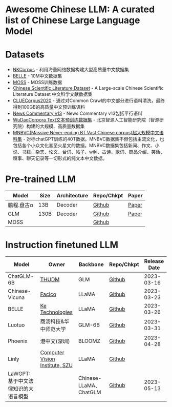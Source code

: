 # Awesome Chinese LLM: A curated list of Chinese Large Language Model

# Datasets

* [NKCorpus](https://gitee.com/lidongwen1997/nkunlp-preprocessing) - 利用海量网络数据构建大型高质量中文数据集
* [BELLE](https://github.com/LianjiaTech/BELLE/tree/main/data/10M) - 10M中文数据集
* [MOSS](https://github.com/OpenLMLab/MOSS#%E6%95%B0%E6%8D%AE) - MOSS训练数据
* [Chinese Scientific Literature Dataset](https://github.com/ydli-ai/CSL) - A Large-scale Chinese Scientific Literature Dataset 中文科学文献数据集
* [CLUECorpus2020](https://github.com/CLUEbenchmark/CLUECorpus2020/) - 通过对Common Crawl的中文部分进行语料清洗，最终得到100GB的高质量中文预训练语料
* [News Commentary v13](https://github.com/dbiir/UER-py/wiki/%E9%A2%84%E8%AE%AD%E7%BB%83%E6%95%B0%E6%8D%AE) - News Commentary v13包括平行语料
* [WuDaoCorpora Text文本预训练数据集](https://data.baai.ac.cn/details/WuDaoCorporaText) - 北京智源人工智能研究院（智源研究院）构建的大规模、高质量数据集
* [MNBVC(Massive Never-ending BT Vast Chinese corpus)超大规模中文语料集](https://github.com/esbatmop/MNBVC) - 对标chatGPT训练的40T数据。MNBVC数据集不但包括主流文化，也包括各个小众文化甚至火星文的数据。MNBVC数据集包括新闻、作文、小说、书籍、杂志、论文、台词、帖子、wiki、古诗、歌词、商品介绍、笑话、糗事、聊天记录等一切形式的纯文本中文数据。

# Pre-trained LLM

| Model | Size | Architecture | Repo/Chkpt | Paper | 
| ----- | ---- | ------------ | ----------- | ----- |
| 鹏程.盘古α | 13B | Decoder | [Github](https://github.com/huawei-noah/Pretrained-Language-Model) | [Paper](https://arxiv.org/pdf/2104.12369.pdf) |
| GLM | 130B | Decoder | [Github](https://github.com/THUDM/GLM-130B) | [Paper](https://arxiv.org/pdf/2210.02414.pdf) |
| MOSS | | | [Github](https://github.com/OpenLMLab/MOSS) |

# Instruction finetuned LLM
| Model | Owner | Backbone | Repo/Chkpt | Release Date | 
| ----- | ---- | ------------ | ----------- | ----- |
| ChatGLM-6B| [THUDM](https://github.com/THUDM) | GLM | [Github](https://github.com/THUDM/ChatGLM-6B) | 2023-03-16 |
| Chinese-Vicuna | [Facico](https://github.com/Facico) | LLaMA | [Github](https://github.com/Facico/Chinese-Vicuna) | 2023-03-23 |
| BELLE | [Ke Technologies](https://github.com/LianjiaTech) | LLaMA | [Github](https://github.com/LianjiaTech/BELLE) | 2023-03-26 |
| Luotuo | 商汤科技&华中师范大学 | GLM-6B | [Github](https://github.com/LC1332/Luotuo-Chinese-LLM) | 2023-03-31|
| Phoenix | 港中文(深圳) | BLOOMZ | [Github](https://github.com/FreedomIntelligence/LLMZoo) | 2023-04-28 |
| Linly | [Computer Vision Institute, SZU](https://github.com/CVI-SZU) | LLaMA | [Github](https://github.com/CVI-SZU/Linly) | |
| LaWGPT: 基于中文法律知识的大语言模型| | Chinese-LLaMA、ChatGLM|  [Github](https://github.com/pengxiao-song/LaWGPT) | 2023-05-13 |


